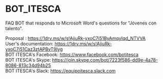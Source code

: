 # BOT_ITESCA
FAQ BOT that responds to Microsoft Word's questions for "Jóvenes con talento".

Proposal : https://1drv.ms/w/s!AjiuRk-yxoC7i51ByAmqyIqd_NTVVA
<br>User's documentation: https://1drv.ms/w/s!AjiuRk-yxoC7i51Caz3ztAPBvT9Iyg
<br>BOT ITESCA's Facebook: https://www.facebook.com/botitesca
<br>BOT ITESCA's Skype: https://join.skype.com/bot/7223f586-dd9e-4a78-8086-813c34d94b25
<br>BOT ITESCA's Slack: https://equipoitesca.slack.com
